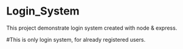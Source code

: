 # Login_System
This project demonstrate login system created with node &amp; express.

#This is only login system, for already registered users.
